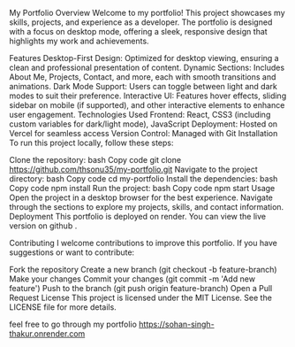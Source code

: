 My Portfolio
Overview
Welcome to my portfolio! This project showcases my skills, projects, and experience as a developer. The portfolio is designed with a focus on desktop mode, offering a sleek, responsive design that highlights my work and achievements.

Features
Desktop-First Design: Optimized for desktop viewing, ensuring a clean and professional presentation of content.
Dynamic Sections: Includes About Me, Projects, Contact, and more, each with smooth transitions and animations.
Dark Mode Support: Users can toggle between light and dark modes to suit their preference.
Interactive UI: Features hover effects, sliding sidebar on mobile (if supported), and other interactive elements to enhance user engagement.
Technologies Used
Frontend: React, CSS3 (including custom variables for dark/light mode), JavaScript
Deployment: Hosted on Vercel for seamless access
Version Control: Managed with Git
Installation
To run this project locally, follow these steps:

Clone the repository:
bash
Copy code
git clone https://github.com/thsonu35/my-portfolio.git
Navigate to the project directory:
bash
Copy code
cd my-portfolio
Install the dependencies:
bash
Copy code
npm install
Run the project:
bash
Copy code
npm start
Usage
Open the project in a desktop browser for the best experience.
Navigate through the sections to explore my projects, skills, and contact information.
Deployment
This portfolio is deployed on render. You can view the live version on github .

Contributing
I welcome contributions to improve this portfolio. If you have suggestions or want to contribute:

Fork the repository
Create a new branch (git checkout -b feature-branch)
Make your changes
Commit your changes (git commit -m 'Add new feature')
Push to the branch (git push origin feature-branch)
Open a Pull Request
License
This project is licensed under the MIT License. See the LICENSE file for more details.

feel free to go through my portfolio
https://sohan-singh-thakur.onrender.com
